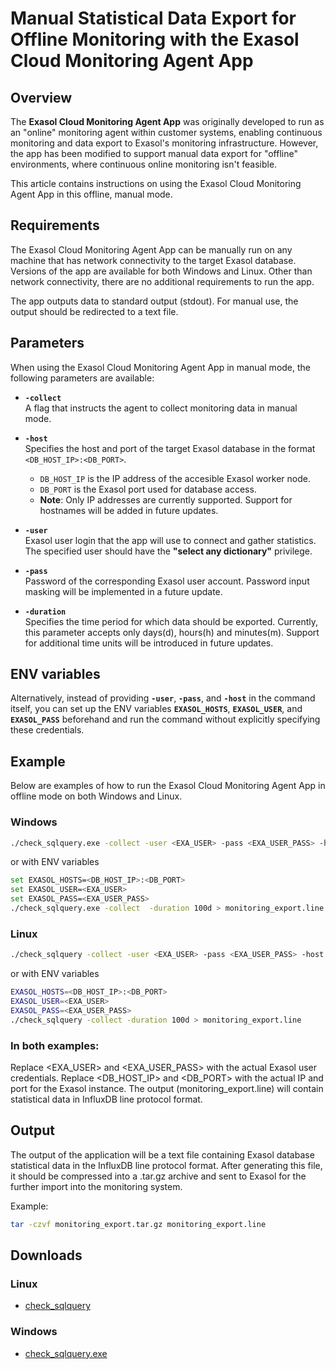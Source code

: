 # Manual Statistical Data Export for Offline Monitoring with the Exasol Cloud Monitoring Agent App

## Overview

The **Exasol Cloud Monitoring Agent App** was originally developed to run as an "online" monitoring agent within customer systems, enabling continuous monitoring and data export to Exasol's monitoring infrastructure. However, the app has been modified to support manual data export for "offline" environments, where continuous online monitoring isn't feasible. 

This article contains instructions on using the Exasol Cloud Monitoring Agent App in this offline, manual mode.

## Requirements

The Exasol Cloud Monitoring Agent App can be manually run on any machine that has network connectivity to the target Exasol database. Versions of the app are available for both Windows and Linux. Other than network connectivity, there are no additional requirements to run the app.

The app outputs data to standard output (stdout). For manual use, the output should be redirected to a text file.

## Parameters

When using the Exasol Cloud Monitoring Agent App in manual mode, the following parameters are available:

- **`-collect`**  
  A flag that instructs the agent to collect monitoring data in manual mode.

- **`-host`**  
  Specifies the host and port of the target Exasol database in the format `<DB_HOST_IP>:<DB_PORT>`.
  - `DB_HOST_IP` is the IP address of the accesible Exasol worker node.
  - `DB_PORT` is the Exasol port used for database access.
  - **Note**: Only IP addresses are currently supported. Support for hostnames will be added in future updates.

- **`-user`**  
  Exasol user login that the app will use to connect and gather statistics. The specified user should have the **"select any dictionary"** privilege.

- **`-pass`**  
  Password of the corresponding Exasol user account. Password input masking will be implemented in a future update.

- **`-duration`**  
  Specifies the time period for which data should be exported. Currently, this parameter accepts only days(d), hours(h) and minutes(m). Support for additional time units will be introduced in future updates.

## ENV variables
Alternatively, instead of providing **`-user`**, **`-pass`**, and **`-host`** in the command itself, you can set up the ENV variables **`EXASOL_HOSTS`**, **`EXASOL_USER`**, and **`EXASOL_PASS`** beforehand and run the command without explicitly specifying these credentials.

## Example

Below are examples of how to run the Exasol Cloud Monitoring Agent App in offline mode on both Windows and Linux.

### Windows
```bash
./check_sqlquery.exe -collect -user <EXA_USER> -pass <EXA_USER_PASS> -host <DB_HOST_IP>:<DB_PORT> -duration 5000h > monitoring_export.line
```

or with ENV variables

```bash
set EXASOL_HOSTS=<DB_HOST_IP>:<DB_PORT>
set EXASOL_USER=<EXA_USER>
set EXASOL_PASS=<EXA_USER_PASS>
./check_sqlquery.exe -collect  -duration 100d > monitoring_export.line
```

### Linux
```bash
./check_sqlquery -collect -user <EXA_USER> -pass <EXA_USER_PASS> -host <DB_HOST_IP>:<DB_PORT> -duration 5000h > monitoring_export.line
```

or with ENV variables

```bash
EXASOL_HOSTS=<DB_HOST_IP>:<DB_PORT>
EXASOL_USER=<EXA_USER>
EXASOL_PASS=<EXA_USER_PASS>
./check_sqlquery -collect -duration 100d > monitoring_export.line
```

### In both examples:

Replace <EXA_USER> and <EXA_USER_PASS> with the actual Exasol user credentials.
Replace <DB_HOST_IP> and <DB_PORT> with the actual IP and port for the Exasol instance.
The output (monitoring_export.line) will contain statistical data in InfluxDB line protocol format.

## Output

The output of the application will be a text file containing Exasol database statistical data in the InfluxDB line protocol format. After generating this file, it should be compressed into a .tar.gz archive and sent to Exasol for the further import into the monitoring system.

Example:

```bash
tar -czvf monitoring_export.tar.gz monitoring_export.line
```

## Downloads
### Linux

* [check_sqlquery](https://github.com/exasol/public-knowledgebase/blob/main/Support-and-Services/attachments/check_sqlquery)

### Windows

* [check_sqlquery.exe](https://github.com/exasol/public-knowledgebase/blob/main/Support-and-Services/attachments/check_sqlquery.exe)
